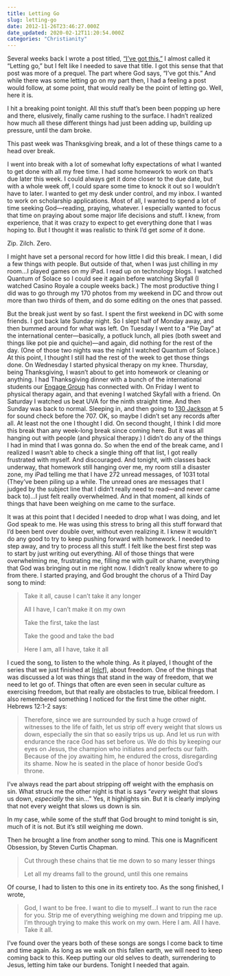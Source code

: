 ```yaml
---
title: Letting Go
slug: letting-go
date: 2012-11-26T23:46:27.000Z
date_updated: 2020-02-12T11:20:54.000Z
categories: "Christianity"
---
```


Several weeks back I wrote a post titled, [“I’ve got this.”](/2012/10/27/ive-got-this/) I almost called it “Letting go,” but I felt like I needed to save that title. I got this sense that that post was more of a prequel. The part where God says, “I’ve got this.” And while there was some letting go on my part then, I had a feeling a post would follow, at some point, that would really be the point of letting go. Well, here it is.

I hit a breaking point tonight. All this stuff that’s been been popping up here and there, elusively, finally came rushing to the surface. I hadn’t realized how much all these different things had just been adding up, building up pressure, until the dam broke.

This past week was Thanksgiving break, and a lot of these things came to a head over break.

I went into break with a lot of somewhat lofty expectations of what I wanted to get done with all my free time. I had some homework to work on that’s due later this week. I could always get it done closer to the due date, but with a whole week off, I could spare some time to knock it out so I wouldn’t have to later. I wanted to get my desk under control, and my inbox. I wanted to work on scholarship applications. Most of all, I wanted to spend a lot of time seeking God—reading, praying, whatever. I especially wanted to focus that time on praying about some major life decisions and stuff. I knew, from experience, that it was crazy to expect to get everything done that I was hoping to. But I thought it was realistic to think I’d get *some* of it done.

Zip. Zilch. Zero.

I might have set a personal record for how little I did this break. I mean, I did a few things with people. But outside of that, when I was just chilling in my room…I played games on my iPad. I read up on technology blogs. I watched Quantum of Solace so I could see it again before watching Skyfall (I watched Casino Royale a couple weeks back.) The most productive thing I did was to go through my 170 photos from my weekend in DC and throw out more than two thirds of them, and do some editing on the ones that passed.

But the break just went by so fast. I spent the first weekend in DC with some friends. I got back late Sunday night. So I slept half of Monday away, and then bummed around for what was left. On Tuesday I went to a “Pie Day” at the international center—basically, a potluck lunch, all pies (both sweet and things like pot pie and quiche)—and again, did nothing for the rest of the day. (One of those two nights was the night I watched Quantum of Solace.) At this point, I thought I still had the rest of the week to get those things done. On Wednesday I started physical therapy on my knee. Thursday, being Thanksgiving, I wasn’t about to get into homework or cleaning or anything. I had Thanksgiving dinner with a bunch of the international students our [Engage Group](http://nlcf.net/get-involved/engage-groups/) has connected with. On Friday I went to physical therapy again, and that evening I watched Skyfall with a friend. On Saturday I watched us beat UVA for the ninth straight time. And then Sunday was back to normal. Sleeping in, and then going to [130 Jackson](http://nlcf.net/about-us/spaces/) at 5 for sound check before the 707. OK, so maybe I didn’t set any records after all. At least not the one I thought I did. On second thought, I think I did more this break than any week-long break since coming here. But it was all hanging out with people (and physical therapy.) I didn’t do any of the things I had in mind that I was gonna do. So when the end of the break came, and I realized I wasn’t able to check a single thing off that list, I got really frustrated with myself. And discouraged. And tonight, with classes back underway, that homework still hanging over me, my room still a disaster zone, my iPad telling me that I have 272 unread messages, of 1031 total (They’ve been piling up a while. The unread ones are messages that I judged by the subject line that I didn’t really need to read—and never came back to)…I just felt really overwhelmed. And in that moment, all kinds of things that have been weighing on me came to the surface.

It was at this point that I decided I needed to drop what I was doing, and let God speak to me. He was using this stress to bring all this stuff forward that I’d been bent over double over, without even realizing it. I knew it wouldn’t do any good to try to keep pushing forward with homework. I needed to step away, and try to process all this stuff. I felt like the best first step was to start by just writing out everything. All of those things that were overwhelming me, frustrating me, filling me with guilt or shame, everything that God was bringing out in me right now. I didn’t really know where to go from there. I started praying, and God brought the chorus of a Third Day song to mind:

> Take it all, cause I can’t take it any longer
> 
> All I have, I can’t make it on my own
> 
> Take the first, take the last
> 
> Take the good and take the bad
> 
> Here I am, all I have, take it all

I cued the song, to listen to the whole thing. As it played, I thought of the series that we just finished at [[nlcf]](http://nlcf.net), about freedom. One of the things that was discussed a lot was things that stand in the way of freedom, that we need to let go of. Things that often are even seen in secular culture as exercising freedom, but that really are obstacles to true, biblical freedom. I also remembered something I noticed for the first time the other night. Hebrews 12:1-2 says:

> Therefore, since we are surrounded by such a huge crowd of witnesses to the life of faith, let us strip off every weight that slows us down, especially the sin that so easily trips us up. And let us run with endurance the race God has set before us. We do this by keeping our eyes on Jesus, the champion who initiates and perfects our faith. Because of the joy awaiting him, he endured the cross, disregarding its shame. Now he is seated in the place of honor beside God’s throne.

I’ve always read the part about stripping off weight with the emphasis on sin. What struck me the other night is that is says “*every* weight that slows us down, *especially* the sin…” Yes, it highlights sin. But it is clearly implying that not every weight that slows us down is sin.

In my case, while some of the stuff that God brought to mind tonight is sin, much of it is not. But it’s still weighing me down.

Then he brought a line from another song to mind. This one is Magnificent Obsession, by Steven Curtis Chapman.

> Cut through these chains that tie me down to so many lesser things
> 
> Let all my dreams fall to the ground, until this one remains

Of course, I had to listen to this one in its entirety too. As the song finished, I wrote,

> God, I want to be free. I want to die to myself…I want to run the race for you. Strip me of everything weighing me down and tripping me up. I’m through trying to make this work on my own. Here I am. All I have. Take it all.

I’ve found over the years both of these songs are songs I come back to time and time again. As long as we walk on this fallen earth, we will need to keep coming back to this. Keep putting our old selves to death, surrendering to Jesus, letting him take our burdens. Tonight I needed that again.
